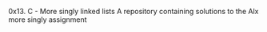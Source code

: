 0x13. C - More singly linked lists
A repository containing solutions to the Alx more singly assignment


